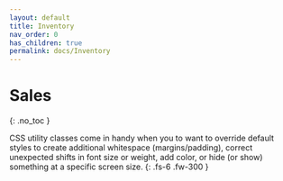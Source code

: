 ```yaml
---
layout: default
title: Inventory
nav_order: 0
has_children: true
permalink: docs/Inventory
---
```


# Sales
{: .no_toc }

CSS utility classes come in handy when you to want to override default styles to create additional whitespace 
(margins/padding), correct unexpected shifts in font size or weight, add color, or hide (or show) something at a specific screen size.
{: .fs-6 .fw-300 }
